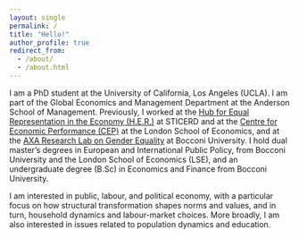 ```yaml
---
layout: single
permalink: /
title: "Hello!"
author_profile: true
redirect_from:
  - /about/
  - /about.html
---
```

I am a PhD student at the University of California, Los Angeles (UCLA). I am part of the Global Economics and Management Department at the Anderson School of Management. Previously, I worked at the [Hub for Equal Representation in the Economy (H.E.R.)](https://sticerd.lse.ac.uk/_new/our-work/gender-equality/) at STICERD and at the [Centre for Economic Performance (CEP)](https://cep.lse.ac.uk) at the London School of Economics, and at the [AXA Research Lab on Gender Equality](https://genderlab.unibocconi.eu/) at Bocconi University. I hold dual master’s degrees in European and International Public Policy, from Bocconi University and the London School of Economics (LSE), and an undergraduate degree (B.Sc) in Economics and Finance from Bocconi University.  

I am interested in public, labour, and political economy, with a particular focus on how structural transformation shapes norms and values, and in turn, household dynamics and labour-market choices. More broadly, I am also interested in issues related to population dynamics and education.



